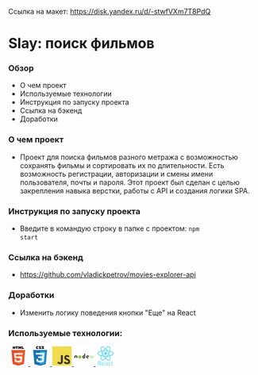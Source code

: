 Ссылка на макет: https://disk.yandex.ru/d/-stwfVXm7T8PdQ

# Slay: поиск фильмов 

### Обзор
* О чем проект
* Используемые технологии
* Инструкция по запуску проекта
* Ссылка на бэкенд
* Доработки

### О чем проект

* Проект для поиска фильмов разного метража с возможностью сохранять фильмы и сортировать их по длительности. Есть возможность регистрации, авторизации и смены имени пользователя, почты и пароля. Этот проект был сделан с целью закрепления навыка верстки, работы с API и создания логики SPA.

### Инструкция по запуску проекта

* Введите в командую строку в папке с проектом: <code>npm start</code>

### Ссылка на бэкенд

* https://github.com/vladickpetrov/movies-explorer-api

### Доработки

* Изменить логику поведения кнопки "Еще" на React

<h3 align="left">Используемые технологии:</h3>
<p align="left"> 
   <a href="https://www.w3.org/html/" target="_blank" rel="noreferrer"> <img src="https://raw.githubusercontent.com/devicons/devicon/master/icons/html5/html5-original-wordmark.svg" alt="html5" width="40" height="40"/> </a> 
  <a href="https://www.w3schools.com/css/" target="_blank" rel="noreferrer"> <img src="https://raw.githubusercontent.com/devicons/devicon/master/icons/css3/css3-original-wordmark.svg" alt="css3" width="40" height="40"/> </a>
  <a href="https://developer.mozilla.org/en-US/docs/Web/JavaScript" target="_blank" rel="noreferrer"> <img src="https://raw.githubusercontent.com/devicons/devicon/master/icons/javascript/javascript-original.svg" alt="javascript" width="40" height="40"/> </a> 
  <a href="https://nodejs.org" target="_blank" rel="noreferrer"> <img src="https://raw.githubusercontent.com/devicons/devicon/master/icons/nodejs/nodejs-original-wordmark.svg" alt="nodejs" width="40" height="40"/> </a> 
  <a href="https://reactjs.org/" target="_blank" rel="noreferrer"> <img src="https://raw.githubusercontent.com/devicons/devicon/master/icons/react/react-original-wordmark.svg" alt="react" width="40" height="40"/> </a>
</p>
